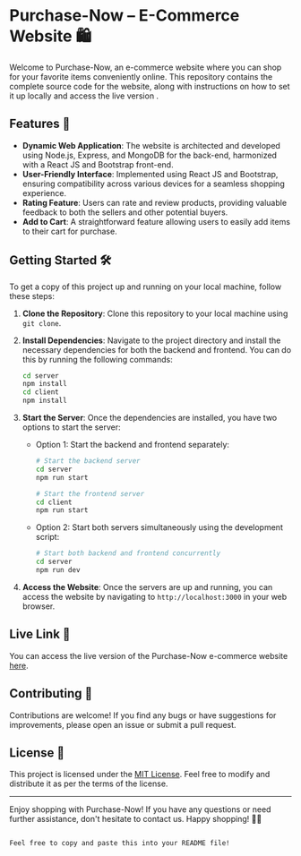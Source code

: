 
# Purchase-Now – E-Commerce Website 🛍️

Welcome to Purchase-Now, an e-commerce website where you can shop for your favorite items conveniently online. This repository contains the complete source code for the website, along with instructions on how to set it up locally and access the live version .

## Features 🚀

- **Dynamic Web Application**: The website is architected and developed using Node.js, Express, and MongoDB for the back-end, harmonized with a React JS and Bootstrap front-end.
- **User-Friendly Interface**: Implemented using React JS and Bootstrap, ensuring compatibility across various devices for a seamless shopping experience.
- **Rating Feature**: Users can rate and review products, providing valuable feedback to both the sellers and other potential buyers.
- **Add to Cart**: A straightforward feature allowing users to easily add items to their cart for purchase.

## Getting Started 🛠️

To get a copy of this project up and running on your local machine, follow these steps:

1. **Clone the Repository**: Clone this repository to your local machine using `git clone`.

2. **Install Dependencies**: Navigate to the project directory and install the necessary dependencies for both the backend and frontend. You can do this by running the following commands:
   ```bash
   cd server
   npm install
   cd client
   npm install
   ```

3. **Start the Server**: Once the dependencies are installed, you have two options to start the server:
   - Option 1: Start the backend and frontend separately:
     ```bash
     # Start the backend server
     cd server
     npm run start
     
     # Start the frontend server
     cd client
     npm run start
     ```
   - Option 2: Start both servers simultaneously using the development script:
     ```bash
     # Start both backend and frontend concurrently
     cd server
     npm run dev
     ```

4. **Access the Website**: Once the servers are up and running, you can access the website by navigating to `http://localhost:3000` in your web browser.

## Live Link 🔗

You can access the live version of the Purchase-Now e-commerce website [here](https://example.com).

## Contributing 🤝

Contributions are welcome! If you find any bugs or have suggestions for improvements, please open an issue or submit a pull request.

## License 📝

This project is licensed under the [MIT License](LICENSE). Feel free to modify and distribute it as per the terms of the license.

---

Enjoy shopping with Purchase-Now! If you have any questions or need further assistance, don't hesitate to contact us. Happy shopping! 🛒🎉
```

Feel free to copy and paste this into your README file!
